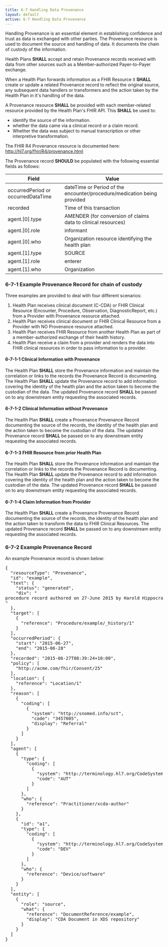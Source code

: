 ```yaml
---
title: 6-7 Handling Data Provenance
layout: default
active: 6-7 Handling Data Provenance
---
```


Handling Provenance is an essential element in establishing confidence and trust as data is exchanged with other parties. The Provenance resource is used to document the source and handling of data. It documents the chain of custody of the information.

Health Plans **SHALL** accept and retain Provenance records received with data from other sources such as a Member-authorized Payer-to-Payer exchange.

When a Health Plan forwards information as a FHIR Resource it **SHALL** create or update a related Provenance record to reflect the original source, any subsequent data handlers or transformers and the action taken by the Health Plan in it's handling of the data. 

A Provenance resource **SHALL** be provided with each member-related resource provided by the Health Plan's FHIR API. This **SHALL** be used to:
- identify the source of the information. 
- whether the data came via a clinical record or a claim record. 
- Whether the data was subject to manual transcription or other interpretive transformation.

The FHIR R4 Provenance resource is documented here: http://hl7.org/fhir/R4/provenance.html

The Provenance record **SHOULD** be populated with the following essential fields as follows:

| Field                              | Value                                                                                                                                              |
|------------------------------------|----------------------------------------------------------------------------------------------------------------------------------------------------|
| occurredPeriod or occurredDataTime | dateTime or Period of the encounter/procedure/medication being provided                                                                            |
| recorded                           | Time of this transaction                                                                                                                           |
| agent.[0].type                     | AMENDER (for conversion of claims data to clinical resources) | TRANS (for information taken from manual input)| REVIEWER (for clinical resources) |
| agent.[0].role                     | informant | custodian                                                                                                                              |
| agent.[0].who                      | Organization resource identifying the health plan                                                                                                  |
| agent.[1].type                     | SOURCE                                                                                                                                             |
| agent.[1].role                     | enterer | performer | author                                                                                                                       |
| agent.[1].who                      | Organization | Practitioner or other resource identifying the entity providing the source information                                              |

### 6-7-1 Example Provenance Record for chain of custody

Three examples are provided to deal with four different scenarios:

1. Health Plan receives clinical document (C-CDA) or FHIR Clinical Resource (Encounter, Procedure, Observation, DiagnosticReport, etc.) from a Provider with Provenance resource attached.
2. Health Plan receives clinical document or FHIR Clinical Resource from a Provider with NO Provenance resource attached.
3. Health Plan receives FHIR Resource from another Health Plan as part of a member-authorized exchange of their health history.
4. Health Plan receive a claim from a provider and renders the data into FHIR clinical resources in order to pass information to a provider.

#### 6-7-1-1 Clinical Information with Provenance

The Health Plan **SHALL** store the Provenance information and maintain the correlation or links to the records the Provenance Record is documenting.
The Health Plan **SHALL** update the Provenance record to add information covering the identity of the health plan and the action taken to become the custodian of the data.
The updated Provenance record **SHALL** be passed on to any downstream entity requesting the associated records.   

#### 6-7-1-2 Clinical Information without Provenance

The Health Plan **SHALL** create a Provenance Provenance Record documenting the source of the records, the identity of the health plan and the action taken to become the custodian of the data.
The updated Provenance record **SHALL** be passed on to any downstream entity requesting the associated records.   

#### 6-7-1-3 FHIR Resource from prior Health Plan

The Health Plan **SHALL** store the Provenance information and maintain the correlation or links to the records the Provenance Record is documenting.
The Health Plan **SHALL** update the Provenance record to add information covering the identity of the health plan and the action taken to become the custodian of the data.
The updated Provenance record **SHALL** be passed on to any downstream entity requesting the associated records.   

#### 6-7-1-4 Claim Information from Provider

The Health Plan **SHALL** create a Provenance Provenance Record documenting the source of the records, the identity of the health plan and the action taken to transform the data to FHIR Clinical Resources.
The updated Provenance record **SHALL** be passed on to any downstream entity requesting the associated records.   

### 6-7-2 Example Provenance Record

An example Provenance record is shown below:

<pre>
{
  "resourceType": "Provenance",
  "id": "example",
  "text": {
    "status": "generated",
    "div": "<div xmlns=\"http://www.w3.org/1999/xhtml\">procedure record authored on 27-June 2015 by Harold Hippocrates, MD Content extracted from XDS managed CDA Referral received 26-June as authorized by a referenced Consent.</div>"
  },
  "target": [
    {
      "reference": "Procedure/example/_history/1"
    }
  ],
  "occurredPeriod": {
    "start": "2015-06-27",
    "end": "2015-06-28"
  },
  "recorded": "2015-06-27T08:39:24+10:00",
  "policy": [
    "http://acme.com/fhir/Consent/25"
  ],
  "location": {
    "reference": "Location/1"
  },
  "reason": [
    {
      "coding": [
        {
          "system": "http://snomed.info/sct",
          "code": "3457005",
          "display": "Referral"
        }
      ]
    }
  ],
  "agent": [
    {
      "type": {
        "coding": [
          {
            "system": "http://terminology.hl7.org/CodeSystem/v3-ParticipationType",
            "code": "AUT"
          }
        ]
      },
      "who": {
        "reference": "Practitioner/xcda-author"
      }
    },
    {
      "id": "a1",
      "type": {
        "coding": [
          {
            "system": "http://terminology.hl7.org/CodeSystem/v3-ParticipationType",
            "code": "DEV"
          }
        ]
      },
      "who": {
        "reference": "Device/software"
      }
    }
  ],
  "entity": [
    {
      "role": "source",
      "what": {
        "reference": "DocumentReference/example",
        "display": "CDA Document in XDS repository"
      }
    }
  ]
}

</pre>


